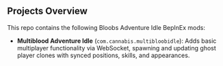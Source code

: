 ## Projects Overview

This repo contains the following Bloobs Adventure Idle BepInEx mods:

* **Multiblood Adventure Idle** (`com.cannabis.multibloobidle`): Adds basic multiplayer functionality via WebSocket, spawning and updating ghost player clones with synced positions, skills, and appearances.
